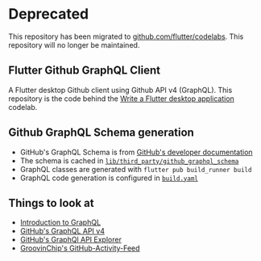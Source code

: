 # Deprecated

This repository has been migrated to [github.com/flutter/codelabs](https://github.com/flutter/codelabs/tree/master/github-graphql-client). 
This repository will no longer be maintained.

## Flutter Github GraphQL Client

A Flutter desktop Github client using Github API v4 (GraphQL). This repository is the code behind the
[Write a Flutter desktop application](https://codelabs.developers.google.com/codelabs/flutter-github-graphql-client/#0)
codelab.

## Github GraphQL Schema generation
 - GitHub's GraphQL Schema is from [GitHub's developer documentation](https://docs.github.com/en/graphql/overview/public-schema)
 - The schema is cached in
   [`lib/third_party/github_graphql_schema`](lib/third_party/github_graphql_schema)
 - GraphQL classes are generated with `flutter pub build_runner build`
 - GraphQL code generation is configured in [`build.yaml`](build.yaml)

 ## Things to look at
  - [Introduction to GraphQL](https://graphql.org/learn/)
  - [GitHub's GraphQL API v4](https://docs.github.com/en/graphql)
  - [GitHub's GraphQl API Explorer](https://developer.github.com/v4/explorer/)
  - [GroovinChip's GitHub-Activity-Feed](https://github.com/GroovinChip/GitHub-Activity-Feed)
